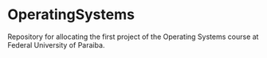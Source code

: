# OperatingSystems
Repository for allocating the first project of the Operating Systems course at Federal University of Paraiba.
